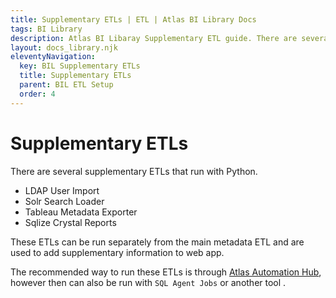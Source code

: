 ```yaml
---
title: Supplementary ETLs | ETL | Atlas BI Library Docs
tags: BI Library
description: Atlas BI Libaray Supplementary ETL guide. There are several supplementary ETL's created to help gather extra data outside of the main SSIS packages.
layout: docs_library.njk
eleventyNavigation:
  key: BIL Supplementary ETLs
  title: Supplementary ETLs
  parent: BIL ETL Setup
  order: 4
---
```


# Supplementary ETLs

There are several supplementary ETLs that run with Python. 

- LDAP User Import
- Solr Search Loader
- Tableau Metadata Exporter
- Sqlize Crystal Reports

These ETLs can be run separately from the main metadata ETL and are used to add supplementary information to web app. 

The recommended way to run these ETLs is through [Atlas Automation Hub](/docs/automation-hub/), however then can also be run with `SQL Agent Jobs` or another tool .
